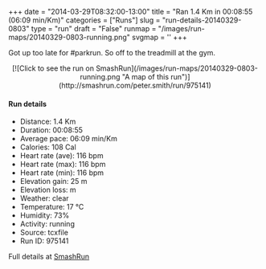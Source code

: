 +++
date = "2014-03-29T08:32:00-13:00"
title = "Ran 1.4 Km in 00:08:55 (06:09 min/Km)"
categories = ["Runs"]
slug = "run-details-20140329-0803"
type = "run"
draft = "False"
runmap = "/images/run-maps/20140329-0803-running.png"
svgmap = '<polyline points="0 96, 1 95, 2 92, 5 88, 6 86, 6 85, 8 85, 10 86, 12 85, 12 84, 14 85, 16 86, 18 86, 20 87, 21 88, 23 88, 24 89, 25 87, 28 83, 29 82, 30 79, 30 78, 31 76, 32 75, 34 72, 35 71, 36 69, 36 68, 36 67, 37 65, 39 64, 39 63, 39 62, 39 61, 40 59, 41 58, 43 57, 45 56, 46 55, 50 52, 51 52, 53 49, 55 48, 58 46, 59 44, 60 43, 61 41, 62 40, 63 39, 65 38, 66 37, 67 36, 70 33, 72 32, 73 31, 76 27, 82 22, 83 21, 84 20, 85 19, 88 16, 89 15, 90 14, 91 13, 92 12, 93 11, 94 10, 95 8, 96 7, 97 6, 99 5, 100 4">'
+++

Got up too late for #parkrun.  So off to the treadmill at the gym. 



<!--more-->

<center>
[![Click to see the run on SmashRun](/images/run-maps/20140329-0803-running.png "A map of this run")](http://smashrun.com/peter.smith/run/975141)
</center>

#### Run details

* Distance: 1.4 Km
* Duration: 00:08:55
* Average pace: 06:09 min/Km
* Calories: 108 Cal
* Heart rate (ave): 116 bpm
* Heart rate (max): 116 bpm
* Heart rate (min): 116 bpm
* Elevation gain: 25 m
* Elevation loss:  m
* Weather: clear
* Temperature: 17 &deg;C
* Humidity: 73%
* Activity: running
* Source: tcxfile
* Run ID: 975141

Full details at [SmashRun](http://smashrun.com/peter.smith/run/975141)